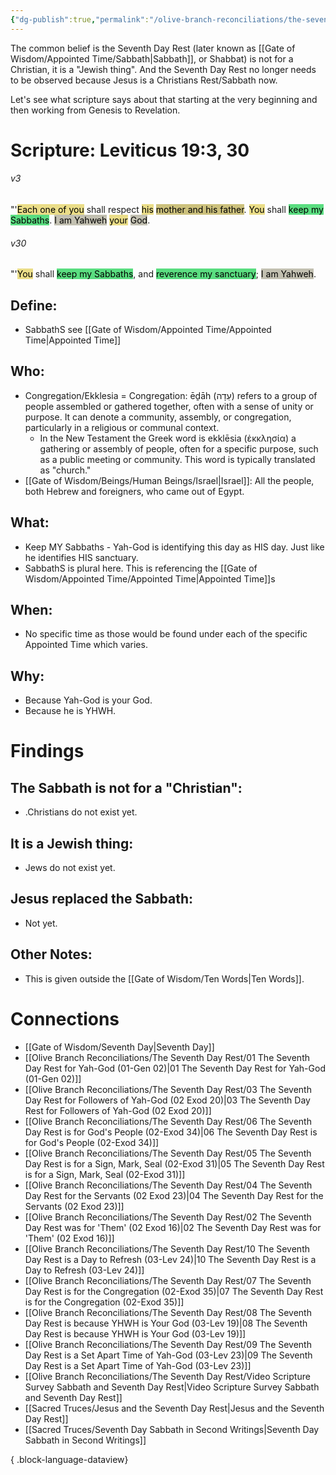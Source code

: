 ```yaml
---
{"dg-publish":true,"permalink":"/olive-branch-reconciliations/the-seventh-day-rest/08-the-seventh-day-rest-is-because-yhwh-is-your-god-03-lev-19/","tags":["#OliveBranch","#Sabbath","SeventhDayRest"]}
---
```


The common belief is the Seventh Day Rest (later known as [[Gate of Wisdom/Appointed Time/Sabbath\|Sabbath]], or Shabbat) is not for a Christian, it is a "Jewish thing". And the Seventh Day Rest no longer needs to be observed because Jesus is a Christians Rest/Sabbath now. 

Let's see what scripture says about that starting at the very beginning and then working from Genesis to Revelation. 
# Scripture: Leviticus 19:3, 30

###### v3 
"'<mark style="background: #E0CC4BA6;">Each one of you</mark> shall respect <mark style="background: #E0CC4BA6;">his</mark> <mark style="background: #B2A23AA6;">mother and his father</mark>. <mark style="background: #E0CC4BA6;">You</mark> shall <mark style="background: #04CD3EA6;">keep my Sabbaths</mark>. <mark style="background: #A4A089A6;">I am Yahweh</mark> <mark style="background: #E0CC4BA6;">your</mark> <mark style="background: #A4A089A6;">God</mark>. 
###### v30 
"'<mark style="background: #E0CC4BA6;">You</mark> shall <mark style="background: #04CD3EA6;">keep my Sabbaths</mark>, and <mark style="background: #04CD3EA6;">reverence my sanctuary</mark>; <mark style="background: #A4A089A6;">I am Yahweh</mark>. 

## **Define**: 
- SabbathS see [[Gate of Wisdom/Appointed Time/Appointed Time\|Appointed Time]]
## **Who**:
-  Congregation/Ekklesia = Congregation: ēḏāh (עֵדָה) refers to a group of people assembled or gathered together, often with a sense of unity or purpose. It can denote a community, assembly, or congregation, particularly in a religious or communal context.
	- In the New Testament the Greek word is ekklēsia (ἐκκλησία) a gathering or assembly of people, often for a specific purpose, such as a public meeting or community. This word is typically translated as "church."
- [[Gate of Wisdom/Beings/Human Beings/Israel\|Israel]]: All the people, both Hebrew and foreigners, who came out of Egypt.

## **What**: 
- Keep MY Sabbaths - Yah-God is identifying this day as HIS day. Just like he identifies HIS sanctuary. 
- SabbathS is plural here. This is referencing the [[Gate of Wisdom/Appointed Time/Appointed Time\|Appointed Time]]s
## **When**:
- No specific time as those would be found under each of the specific Appointed Time which varies. 

## **Why**: 
- Because Yah-God is your God. 
- Because he is YHWH.

# Findings

## The Sabbath is not for a "Christian":
- .Christians do not exist yet.
## It is a Jewish thing: 
-  Jews do not exist yet. 
## Jesus replaced the Sabbath:
- Not yet. 

## Other Notes:
- This is given outside the [[Gate of Wisdom/Ten Words\|Ten Words]].

# Connections


- [[Gate of Wisdom/Seventh Day\|Seventh Day]]
- [[Olive Branch Reconciliations/The Seventh Day Rest/01 The Seventh Day Rest for Yah-God (01-Gen 02)\|01 The Seventh Day Rest for Yah-God (01-Gen 02)]]
- [[Olive Branch Reconciliations/The Seventh Day Rest/03 The Seventh Day Rest for Followers of Yah-God (02 Exod 20)\|03 The Seventh Day Rest for Followers of Yah-God (02 Exod 20)]]
- [[Olive Branch Reconciliations/The Seventh Day Rest/06 The Seventh Day Rest is for God's People (02-Exod 34)\|06 The Seventh Day Rest is for God's People (02-Exod 34)]]
- [[Olive Branch Reconciliations/The Seventh Day Rest/05 The Seventh Day Rest is for a Sign, Mark, Seal (02-Exod 31)\|05 The Seventh Day Rest is for a Sign, Mark, Seal (02-Exod 31)]]
- [[Olive Branch Reconciliations/The Seventh Day Rest/04 The Seventh Day Rest for the Servants (02 Exod 23)\|04 The Seventh Day Rest for the Servants (02 Exod 23)]]
- [[Olive Branch Reconciliations/The Seventh Day Rest/02 The Seventh Day Rest was for 'Them' (02 Exod 16)\|02 The Seventh Day Rest was for 'Them' (02 Exod 16)]]
- [[Olive Branch Reconciliations/The Seventh Day Rest/10 The Seventh Day Rest is a Day to Refresh (03-Lev 24)\|10 The Seventh Day Rest is a Day to Refresh (03-Lev 24)]]
- [[Olive Branch Reconciliations/The Seventh Day Rest/07 The Seventh Day Rest is for the Congregation (02-Exod 35)\|07 The Seventh Day Rest is for the Congregation (02-Exod 35)]]
- [[Olive Branch Reconciliations/The Seventh Day Rest/08 The Seventh Day Rest is because YHWH is Your God (03-Lev 19)\|08 The Seventh Day Rest is because YHWH is Your God (03-Lev 19)]]
- [[Olive Branch Reconciliations/The Seventh Day Rest/09 The Seventh Day Rest is a Set Apart Time of Yah-God (03-Lev 23)\|09 The Seventh Day Rest is a Set Apart Time of Yah-God (03-Lev 23)]]
- [[Olive Branch Reconciliations/The Seventh Day Rest/Video Scripture Survey Sabbath and Seventh Day Rest\|Video Scripture Survey Sabbath and Seventh Day Rest]]
- [[Sacred Truces/Jesus and the Seventh Day Rest\|Jesus and the Seventh Day Rest]]
- [[Sacred Truces/Seventh Day Sabbath in Second Writings\|Seventh Day Sabbath in Second Writings]]

{ .block-language-dataview}

